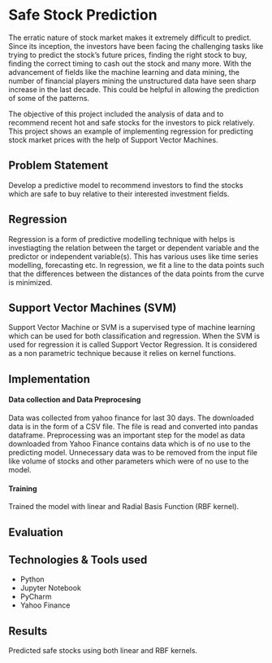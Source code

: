 # Safe Stock Prediction
The erratic nature of stock market makes it extremely difficult to predict. Since its inception, the investors have been facing the challenging tasks like trying to predict the stock’s future prices, finding the right stock to buy, finding the correct timing to cash out the stock and many more. With the advancement of fields like the machine learning and data mining, the number of financial players mining the unstructured data have seen sharp increase in the last decade. This could be helpful in allowing the prediction of some of the patterns.

The objective of this project included the analysis of data and to recommend recent hot and safe stocks for the investors to pick relatively. This project shows an example of implementing regression for predicting stock market prices with the help of Support Vector Machines.

## Problem Statement
Develop a predictive model to recommend investors to find the stocks which are safe to buy relative to their interested investment fields.

## Regression
Regression is a form of predictive modelling technique with helps is investiagting the relation between the target or dependent variable and the predictor or independent variable(s). This has various uses like time series modelling, forecasting etc. In regression, we fit a line to the data points such that the differences between the distances of the data points from the curve is minimized.

## Support Vector Machines (SVM)
Support Vector Machine or SVM is a supervised type of machine learning which can be used for both classification and regression. When the SVM is used for regression it is called Support Vector Regression. It is considered as a non parametric technique because it relies on kernel functions.

## Implementation

#### Data collection and Data Preprocesing
Data was collected from yahoo finance for last 30 days. The downloaded data is in the form of a CSV file. The file is read and converted into pandas dataframe. Preprocessing was an important step for the model as data downloaded from Yahoo Finance contains data which is of no use to the predicting model. Unnecessary data was to be removed from the input file like volume of stocks and other parameters which were of no use to the model.



#### Training

Trained the model with linear and Radial Basis Function (RBF kernel).

   
## Evaluation

## Technologies & Tools used
 - Python 
 - Jupyter Notebook
 - PyCharm
 - Yahoo Finance

## Results

Predicted safe stocks using both linear and RBF kernels.








